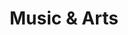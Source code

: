 ---
layout: article
title: Music & Arts
class: music-and-arts
nav-order: 4
intro: >
  South Africa has a burgeoning creative scene, with performing arts, contemporary galleries and traditional craft stalls peppering the cities and suburbs. Pick up unique works at local markets and tap into South African culture on guided art walks.


features:

  - title: National Art Gallery
    location: Cape Town
    description: >
      The South African National Art Gallery houses collections of local as well as pan-African, British, French, Dutch and Flemish art. It has an authoritative collection of beadwork and excellent catalogues of apartheid art.
    link: https://ad.doubleclick.net/ddm/trackclk/N5532.1692340SECRETESCAPES.COM/B9371472.127476398;dc_trk_aid=300496772;dc_trk_cid=68261300;dc_lat=;dc_rdid=;tag_for_child_directed_treatment=

  - title: Cape Jazz Safari
    location: Cape Town
    description: >
      A Cape jazz safari is an intimate evening excursion into the living rooms of Cape jazz and goema music virtuoso’s. Described as part township tour, part soiree, and part social history crash-course, music lovers will also discover Cape Town’s distinguished jazz heritage, and visit a renowned township jazz club.
    link: https://ad.doubleclick.net/ddm/trackclk/N5532.1692340SECRETESCAPES.COM/B9371472.127476397;dc_trk_aid=300497240;dc_trk_cid=68261300;dc_lat=;dc_rdid=;tag_for_child_directed_treatment=

  - title: Arts on Main
    location: Johannesburg
    description: >
      Johannesburg's Arts on Main is breathing new life into the city centre and is an important feature on the South African arts and crafts landscape. This inner city development provides a stimulating space for artists from many disciplines, including film, literature and contemporary art, to create and sell their work.
    link: https://ad.doubleclick.net/ddm/trackclk/N5532.1692340SECRETESCAPES.COM/B9371472.127476399;dc_trk_aid=300491193;dc_trk_cid=68261300;dc_lat=;dc_rdid=;tag_for_child_directed_treatment=

  - title: Maboneng Township Art Experience
    location: Cape Town
    description: >
      It is once again time for the ever-inspiring Maboneng Township Arts Experience in the Gugulethu Township. Make sure to mark your calendars for the 29th of November 2015. At this arts & cultural experience you will be able to explore art through the townships as the loving residents of Gugulethu open up their homes to you.
    link: https://ad.doubleclick.net/ddm/trackclk/N5532.1692340SECRETESCAPES.COM/B9371472.127477400;dc_trk_aid=300493284;dc_trk_cid=68261300;dc_lat=;dc_rdid=;tag_for_child_directed_treatment=
---